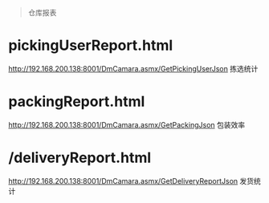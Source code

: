> 仓库报表

# pickingUserReport.html
http://192.168.200.138:8001/DmCamara.asmx/GetPickingUserJson  拣选统计

# packingReport.html
http://192.168.200.138:8001/DmCamara.asmx/GetPackingJson  包装效率  

# /deliveryReport.html
http://192.168.200.138:8001/DmCamara.asmx/GetDeliveryReportJson 发货统计  